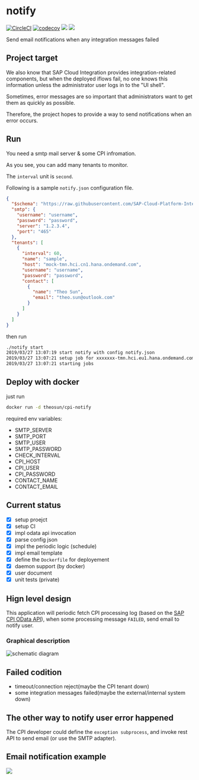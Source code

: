 # notify

[![CircleCI](https://circleci.com/gh/SAP-Cloud-Platform-Integration/notify.svg?style=shield)](https://circleci.com/gh/SAP-Cloud-Platform-Integration/notify)
[![codecov](https://codecov.io/gh/SAP-Cloud-Platform-Integration/notify/branch/master/graph/badge.svg)](https://codecov.io/gh/SAP-Cloud-Platform-Integration/notify)
[![](https://images.microbadger.com/badges/image/theosun/cpi-notify.svg)](https://microbadger.com/images/theosun/cpi-notify "Get your own image badge on microbadger.com")
[![](https://images.microbadger.com/badges/version/theosun/cpi-notify.svg)](https://microbadger.com/images/theosun/cpi-notify "Get your own version badge on microbadger.com")

Send email notifications when any integration messages failed

## Project target

We also know that SAP Cloud Integration provides integration-related components, but when the deployed iflows fail, no one knows this information unless the administrator user logs in to the "UI shell".

Sometimes, error messages are so important that administrators want to get them as quickly as possible.

Therefore, the project hopes to provide a way to send notifications when an error occurs.

## Run

You need a smtp mail server & some CPI infromation.

As you see, you can add many tenants to monitor.

The `interval` unit is `second`.

Following is a sample `notify.json` configuration file.

```json
{
  "$schema": "https://raw.githubusercontent.com/SAP-Cloud-Platform-Integration/notify/master/config_schema.json",
  "smtp": {
    "username": "username",
    "password": "password",
    "server": "1.2.3.4",
    "port": "465"
  },
  "tenants": [
    {
      "interval": 60,
      "name": "sample",
      "host": "mock-tmn.hci.cn1.hana.ondemand.com",
      "username": "username",
      "password": "password",
      "contact": [
        {
          "name": "Theo Sun",
          "email": "theo.sun@outlook.com"
        }
      ]
    }
  ]
}
```

then run 

```bash
./notify start
2019/03/27 13:07:19 start notify with config notify.json
2019/03/27 13:07:21 setup job for xxxxxxx-tmn.hci.eu1.hana.ondemand.com tenant
2019/03/27 13:07:21 starting jobs
```

## Deploy with docker

just run 

```bash
docker run -d theosun/cpi-notify
```

required env variables: 

* SMTP_SERVER	
* SMTP_PORT	
* SMTP_USER	
* SMTP_PASSWORD	
* CHECK_INTERVAL
* CPI_HOST
* CPI_USER	
* CPI_PASSWORD	
* CONTACT_NAME	
* CONTACT_EMAIL

## Current status

- [x] setup proejct
- [x] setup CI
- [x] impl odata api invocation
- [x] parse config json
- [x] impl the periodic logic (schedule)
- [x] impl email template
- [x] define the `Dockerfile` for deployement
- [x] daemon support (by docker)
- [x] user document
- [x] unit tests (private)

## Hign level design

This application will periodic fetch CPI processing log (based on the [SAP CPI OData API](https://api.sap.com/package/CloudIntegrationAPI)), when some processing message `FAILED`, send email to notify user.

### Graphical description

![schematic diagram](https://assets.processon.com/chart_image/5c873b53e4b0ab74ecd43269.png)

## Failed codition

* timeout/connection reject(maybe the CPI tenant down)
* some integration messages failed(maybe the external/internal system down)

## The other way to notify user error happened

The CPI developer could define the `exception subprocess`, and invoke rest API to send email (or use the SMTP adapter).

## Email notification example

![](https://res.cloudinary.com/digf90pwi/image/upload/v1553665838/%E5%BE%AE%E4%BF%A1%E6%88%AA%E5%9B%BE_20190327133545_a5mj0f.png)
